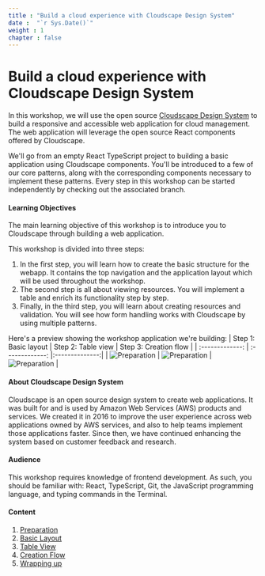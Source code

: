 ```yaml
---
title : "Build a cloud experience with Cloudscape Design System"
date :  "`r Sys.Date()`" 
weight : 1 
chapter : false
---
```

# Build a cloud experience with Cloudscape Design System

In this workshop, we will use the open source [Cloudscape Design System](https://cloudscape.design/)  to build a responsive and accessible web application for cloud management. The web application will leverage the open source React components offered by Cloudscape.

We'll go from an empty React TypeScript project to building a basic application using Cloudscape components. You'll be introduced to a few of our core patterns, along with the corresponding components necessary to implement these patterns. Every step in this workshop can be started independently by checking out the associated branch.

#### Learning Objectives
The main learning objective of this workshop is to introduce you to Cloudscape through building a web application.

This workshop is divided into three steps:

1. In the first step, you will learn how to create the basic structure for the webapp. It contains the top navigation and the application layout which will be used throughout the workshop.
2. The second step is all about viewing resources. You will implement a table and enrich its functionality step by step.
3. Finally, in the third step, you will learn about creating resources and validation. You will see how form handling works with Cloudscape by using multiple patterns.

Here's a preview showing the workshop application we're building:
|  Step 1: Basic layout        |   Step 2: Table view        |   Step 3: Creation flow       |
| :-------------: | :-------------: |:--------------:|
| ![Preparation](/images/0.png?false&width=90pc) | ![Preparation](/images/0.png?false&width=90pc) |    ![Preparation](/images/0.png?false&width=90pc) |

#### About Cloudscape Design System

Cloudscape  is an open source design system to create web applications. It was built for and is used by Amazon Web Services (AWS) products and services. We created it in 2016 to improve the user experience across web applications owned by AWS services, and also to help teams implement those applications faster. Since then, we have continued enhancing the system based on customer feedback and research.
#### Audience
This workshop requires knowledge of frontend development. As such, you should be familiar with: React, TypeScript, Git, the JavaScript programming language, and typing commands in the Terminal.
#### Content

 1. [Preparation](1-preparation/)
 2. [Basic Layout](2-basic-layout/)
 3. [Table View](3-table-view/)
 4. [Creation Flow](4-creation-flow/)
 5. [Wrapping up](wrapping-up/)
